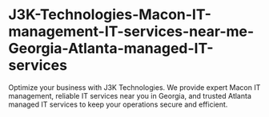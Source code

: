# J3K-Technologies-Macon-IT-management-IT-services-near-me-Georgia-Atlanta-managed-IT-services
Optimize your business with J3K Technologies. We provide expert Macon IT management, reliable IT services near you in Georgia, and trusted Atlanta managed IT services to keep your operations secure and efficient.
